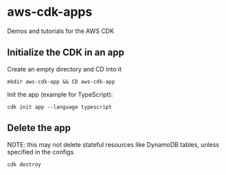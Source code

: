 # aws-cdk-apps
Demos and tutorials for the AWS CDK

## Initialize the CDK in an app
Create an empty directory and CD into it
```
mkdir aws-cdk-app && CD aws-cdk-app
```

Init the app (example for TypeScript):
```
cdk init app --language typescript
```

## Delete the app 
NOTE: this may not delete stateful resources like DynamoDB tables, unless specified in the configs
```
cdk destroy
```